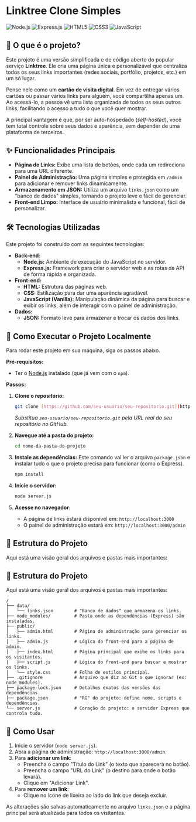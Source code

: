 # Linktree Clone Simples

![Node.js](https://img.shields.io/badge/Node.js-43853D?style=for-the-badge&logo=node.js&logoColor=white)
![Express.js](https://img.shields.io/badge/Express.js-000000?style=for-the-badge&logo=express&logoColor=white)
![HTML5](https://img.shields.io/badge/HTML5-E34F26?style=for-the-badge&logo=html5&logoColor=white)
![CSS3](https://img.shields.io/badge/CSS3-1572B6?style=for-the-badge&logo=css3&logoColor=white)
![JavaScript](https://img.shields.io/badge/JavaScript-F7DF1E?style=for-the-badge&logo=javascript&logoColor=black)

## 🎯 O que é o projeto?

Este projeto é uma versão simplificada e de código aberto do popular serviço **Linktree**. Ele cria uma página única e personalizável que centraliza todos os seus links importantes (redes sociais, portfólio, projetos, etc.) em um só lugar.

Pense nele como um **cartão de visita digital**. Em vez de entregar vários cartões ou passar vários links para alguém, você compartilha apenas um. Ao acessá-lo, a pessoa vê uma lista organizada de todos os seus outros links, facilitando o acesso a tudo o que você quer mostrar.

A principal vantagem é que, por ser auto-hospedado (*self-hosted*), você tem total controle sobre seus dados e aparência, sem depender de uma plataforma de terceiros.

## ✨ Funcionalidades Principais

* **Página de Links:** Exibe uma lista de botões, onde cada um redireciona para uma URL diferente.
* **Painel de Administração:** Uma página simples e protegida em `/admin` para adicionar e remover links dinamicamente.
* **Armazenamento em JSON:** Utiliza um arquivo `links.json` como um "banco de dados" simples, tornando o projeto leve e fácil de gerenciar.
* **Front-end Limpo:** Interface de usuário minimalista e funcional, fácil de personalizar.

## 🛠️ Tecnologias Utilizadas

Este projeto foi construído com as seguintes tecnologias:

* **Back-end:**
    * **Node.js:** Ambiente de execução do JavaScript no servidor.
    * **Express.js:** Framework para criar o servidor web e as rotas da API de forma rápida e organizada.
* **Front-end:**
    * **HTML:** Estrutura das páginas web.
    * **CSS:** Estilização para dar uma aparência agradável.
    * **JavaScript (Vanilla):** Manipulação dinâmica da página para buscar e exibir os links, além de interagir com o painel de administração.
* **Dados:**
    * **JSON:** Formato leve para armazenar e trocar os dados dos links.

## 🚀 Como Executar o Projeto Localmente

Para rodar este projeto em sua máquina, siga os passos abaixo.

**Pré-requisitos:**
* Ter o [Node.js](https://nodejs.org/en/) instalado (que já vem com o `npm`).

**Passos:**

1.  **Clone o repositório:**
    ```bash
    git clone [https://github.com/seu-usuario/seu-repositorio.git](https://github.com/seu-usuario/seu-repositorio.git)
    ```
    *Substitua `seu-usuario/seu-repositorio.git` pela URL real do seu repositório no GitHub.*

2.  **Navegue até a pasta do projeto:**
    ```bash
    cd nome-da-pasta-do-projeto
    ```

3.  **Instale as dependências:**
    Este comando vai ler o arquivo `package.json` e instalar tudo o que o projeto precisa para funcionar (como o Express).
    ```bash
    npm install
    ```

4.  **Inicie o servidor:**
    ```bash
    node server.js
    ```

5.  **Acesse no navegador:**
    * A página de links estará disponível em: `http://localhost:3000`
    * O painel de administração estará em: `http://localhost:3000/admin`

## 📂 Estrutura do Projeto

Aqui está uma visão geral dos arquivos e pastas mais importantes:

## 📂 Estrutura do Projeto

Aqui está uma visão geral dos arquivos e pastas mais importantes:

```text
/
├── data/
│   └── links.json        # "Banco de dados" que armazena os links.
├── node_modules/         # Pasta onde as dependências (Express) são instaladas.
├── public/
│   ├── admin.html        # Página de administração para gerenciar os links.
│   ├── admin.js          # Lógica do front-end para a página de admin.
│   ├── index.html        # Página principal que exibe os links para os visitantes.
│   ├── script.js         # Lógica do front-end para buscar e mostrar os links.
│   └── style.css         # Folha de estilos principal.
├── .gitignore            # Arquivo que diz ao Git o que ignorar (ex: node_modules).
├── package-lock.json     # Detalhes exatos das versões das dependências.
├── package.json          # "RG" do projeto: define nome, scripts e dependências.
└── server.js             # Coração do projeto: o servidor Express que controla tudo.
```

## 📝 Como Usar

1.  Inicie o servidor (`node server.js`).
2.  Abra a página de administração: `http://localhost:3000/admin`.
3.  Para **adicionar um link**:
    * Preencha o campo "Título do Link" (o texto que aparecerá no botão).
    * Preencha o campo "URL do Link" (o destino para onde o botão levará).
    * Clique em "Adicionar Link".
4.  Para **remover um link**:
    * Clique no ícone de lixeira ao lado do link que deseja excluir.

As alterações são salvas automaticamente no arquivo `links.json` e a página principal será atualizada para todos os visitantes.

